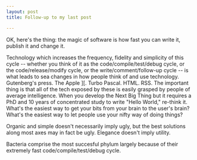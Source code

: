 ```yaml
---
layout: post
title: Follow-up to my last post

---
```

OK, here's the thing: the magic of software is how fast you can write it, publish it and change it.  
  
Technology which increases the frequency, fidelity and simplicity of this cycle -- whether you think of it as the code/compile/test/debug cycle, or the code/release/modify cycle, or the write/comment/follow-up cycle -- is what leads to sea changes in how people think of and use technology. Gutenberg's press. The Apple \]\[. Turbo Pascal. HTML. RSS. The important thing is that all of the tech exposed by these is easily grasped by people of average intelligence. When you develop the Next Big Thing but it requires a PhD and 10 years of concentrated study to write "Hello World," re-think it. What's the easiest way to get your bits from your brain to the user's brain? What's the easiest way to let people use your nifty way of doing things?  
  
Organic and simple doesn't necessarily imply ugly, but the best solutions along most axes may in fact be ugly. Elegance doesn't imply utility.  
  
Bacteria comprise the most succesful phylum largely because of their extremely fast code/compile/test/debug cycle.
